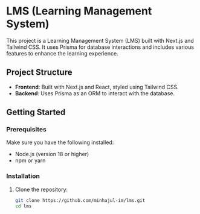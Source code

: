 # LMS (Learning Management System)

This project is a Learning Management System (LMS) built with Next.js and Tailwind CSS. It uses Prisma for database interactions and includes various features to enhance the learning experience.

## Project Structure

- **Frontend**: Built with Next.js and React, styled using Tailwind CSS.
- **Backend**: Uses Prisma as an ORM to interact with the database.

## Getting Started

### Prerequisites

Make sure you have the following installed:

- Node.js (version 18 or higher)
- npm or yarn

### Installation

1. Clone the repository:

   ```bash
   git clone https://github.com/minhajul-im/lms.git
   cd lms
   ```
